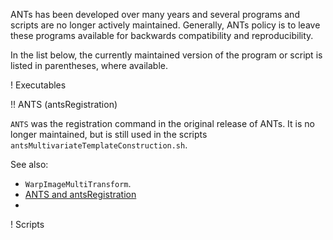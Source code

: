 ANTs has been developed over many years and several programs and scripts are no longer actively maintained. Generally, ANTs policy is to leave these programs available for backwards compatibility and reproducibility.

In the list below, the currently maintained version of the program or script is listed in parentheses, where available. 

! Executables

!! ANTS (antsRegistration)

`ANTS` was the registration command in the original release of ANTs. It is no longer maintained, but is still used in the scripts `antsMultivariateTemplateConstruction.sh`. 

See also: 

 * `WarpImageMultiTransform`.
 *  [ANTS and antsRegistration](https://github.com/ANTsX/ANTs/wiki/ANTS-and-antsRegistration)
 *  

! Scripts

